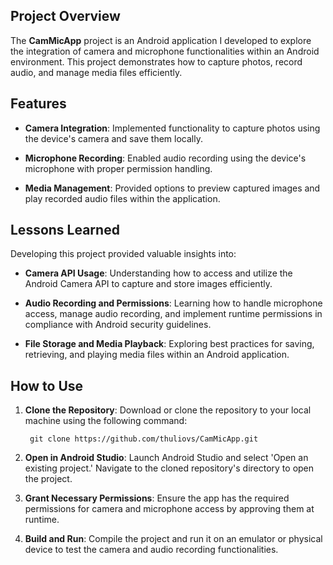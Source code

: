 ## Project Overview
The **CamMicApp** project is an Android application I developed to explore the integration of camera and microphone functionalities within an Android environment. This project demonstrates how to capture photos, record audio, and manage media files efficiently.

## Features
- **Camera Integration**: Implemented functionality to capture photos using the device's camera and save them locally.

- **Microphone Recording**: Enabled audio recording using the device's microphone with proper permission handling.

- **Media Management**: Provided options to preview captured images and play recorded audio files within the application.

## Lessons Learned
Developing this project provided valuable insights into:

- **Camera API Usage**: Understanding how to access and utilize the Android Camera API to capture and store images efficiently.

- **Audio Recording and Permissions**: Learning how to handle microphone access, manage audio recording, and implement runtime permissions in compliance with Android security guidelines.

- **File Storage and Media Playback**: Exploring best practices for saving, retrieving, and playing media files within an Android application.

## How to Use
1. **Clone the Repository**: Download or clone the repository to your local machine using the following command:

        git clone https://github.com/thuliovs/CamMicApp.git

2. **Open in Android Studio**: Launch Android Studio and select 'Open an existing project.' Navigate to the cloned repository's directory to open the project.

3. **Grant Necessary Permissions**: Ensure the app has the required permissions for camera and microphone access by approving them at runtime.

4. **Build and Run**: Compile the project and run it on an emulator or physical device to test the camera and audio recording functionalities.
